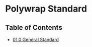 # Polywrap Standard

## Table of Contents


* [01.0 General Standard](01.0%20General%20Standard/readme.md)  

